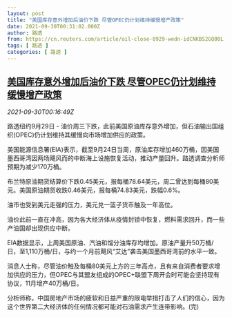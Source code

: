 ```yaml
---
layout: post
title: "美国库存意外增加后油价下跌 尽管OPEC仍计划维持缓慢增产政策"
date: 2021-09-30T00:31:02.000Z
author: 路透
from: https://cn.reuters.com/article/oil-close-0929-wedn-idCNKBS2GQ00L
tags: [ 路透 ]
categories: [ 路透 ]
---
```

<!--1632961862000-->
[美国库存意外增加后油价下跌 尽管OPEC仍计划维持缓慢增产政策](https://cn.reuters.com/article/oil-close-0929-wedn-idCNKBS2GQ00L)
------

<div>
<div><i>2021-09-30T00:16:49Z</i></div><p>路透纽约9月29日 - 油价周三下跌，此前美国原油库存意外增加，但石油输出国组织(OPEC)仍计划维持其缓慢向市场增加供应的政策。</p><p>美国能源信息署(EIA)表示，截至9月24日当周，原油库存增加460万桶，因美国墨西哥湾因两场飓风而的中断海上设施恢复活动，推动产量回升。路透调查分析师预期为减少170万桶。</p><p>布兰特原油期货结算价下跌0.45美元，报每桶78.64美元，周二曾达到每桶80美元。美国原油期货收跌0.46美元，报每桶74.83美元，跌幅0.6%。</p><p>油市也受到美元走强的压力，美元兑一篮子货币触及一年高位。</p><p>油价此前一直在冲高，因为各大经济体从疫情封锁中恢复，燃料需求回升，而一些产油国却出现供应中断。</p><p>EIA数据显示，上周美国原油、汽油和馏分油库存均增加。原油产量升50万桶/日，至1,110万桶/日，与约一个月前飓风“艾达”袭击美国墨西哥湾前的水平一致。</p><p>消息人士称，尽管油价触及每桶80美元上方的三年高点，且有来自消费者要求增加供应的压力，但OPEC与其盟友组成的OPEC+联盟下周开会时可能会坚持现有协议，11月增产40万桶/日。</p><p>分析师称，中国房地产市场的疲软和日益严重的限电举措打击了人们的信心，因为这个世界第二大经济体的任何情况都可能对石油需求产生连带影响。(完)</p>
</div>
